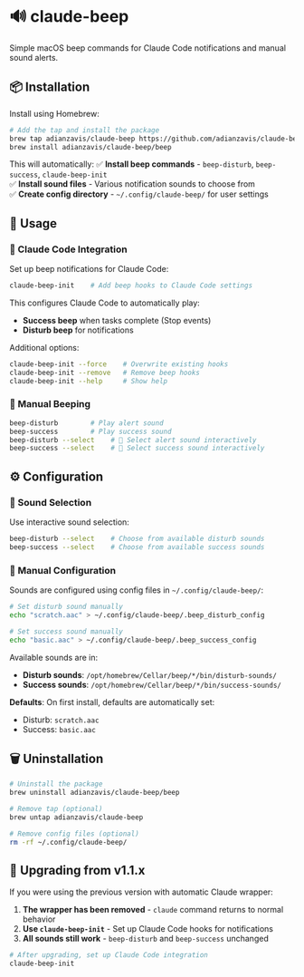# 🔊 claude-beep

Simple macOS beep commands for Claude Code notifications and manual sound alerts.

## 📦 Installation

Install using Homebrew:
```bash
# Add the tap and install the package
brew tap adianzavis/claude-beep https://github.com/adianzavis/claude-beep
brew install adianzavis/claude-beep/beep
```

This will automatically:
✅ **Install beep commands** - `beep-disturb`, `beep-success`, `claude-beep-init`  
✅ **Install sound files** - Various notification sounds to choose from  
✅ **Create config directory** - `~/.config/claude-beep/` for user settings  

## 🚀 Usage

### 🤖 Claude Code Integration
Set up beep notifications for Claude Code:
```bash
claude-beep-init    # Add beep hooks to Claude Code settings
```

This configures Claude Code to automatically play:
- **Success beep** when tasks complete (Stop events)
- **Disturb beep** for notifications

Additional options:
```bash
claude-beep-init --force    # Overwrite existing hooks
claude-beep-init --remove   # Remove beep hooks
claude-beep-init --help     # Show help
```

### 🔔 Manual Beeping
```bash
beep-disturb        # Play alert sound
beep-success        # Play success sound
beep-disturb --select    # 🎵 Select alert sound interactively
beep-success --select    # 🎵 Select success sound interactively
```

## ⚙️ Configuration

### 🎵 Sound Selection
Use interactive sound selection:
```bash
beep-disturb --select    # Choose from available disturb sounds
beep-success --select    # Choose from available success sounds
```

### 🔧 Manual Configuration
Sounds are configured using config files in `~/.config/claude-beep/`:

```bash
# Set disturb sound manually
echo "scratch.aac" > ~/.config/claude-beep/.beep_disturb_config

# Set success sound manually  
echo "basic.aac" > ~/.config/claude-beep/.beep_success_config
```

Available sounds are in:
- **Disturb sounds**: `/opt/homebrew/Cellar/beep/*/bin/disturb-sounds/`
- **Success sounds**: `/opt/homebrew/Cellar/beep/*/bin/success-sounds/`

**Defaults**: On first install, defaults are automatically set:
- Disturb: `scratch.aac`
- Success: `basic.aac`

## 🗑️ Uninstallation

```bash
# Uninstall the package
brew uninstall adianzavis/claude-beep/beep

# Remove tap (optional)
brew untap adianzavis/claude-beep

# Remove config files (optional)  
rm -rf ~/.config/claude-beep/
```

## 🔄 Upgrading from v1.1.x

If you were using the previous version with automatic Claude wrapper:
1. **The wrapper has been removed** - `claude` command returns to normal behavior
2. **Use `claude-beep-init`** - Set up Claude Code hooks for notifications
3. **All sounds still work** - `beep-disturb` and `beep-success` unchanged

```bash
# After upgrading, set up Claude Code integration
claude-beep-init
```
